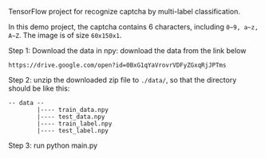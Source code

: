 TensorFlow project for recognize captcha by multi-label classification.

In this demo project, the captcha contains 6 characters, including `0~9, a~z, A~Z`. The image is of size `60x150x1`.

Step 1: Download the data in npy: download the data from the link below

```
https://drive.google.com/open?id=0BxG1qYaVrovrVDFyZGxqRjJPTms
```

Step 2: unzip the downloaded zip file to `./data/`, so that the directory should be like this:

```
-- data --
        |---- train_data.npy
        |---- test_data.npy
        |---- train_label.npy
        |---- test_label.npy
```

Step 3: run python main.py
